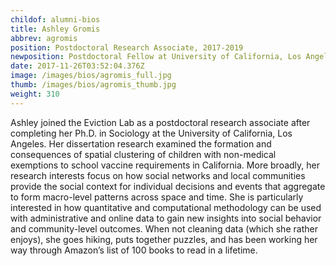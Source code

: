 ```yaml
---
childof: alumni-bios
title: Ashley Gromis
abbrev: agromis
position: Postdoctoral Research Associate, 2017-2019
newposition: Postdoctoral Fellow at University of California, Los Angeles
date: 2017-11-26T03:52:04.376Z
image: /images/bios/agromis_full.jpg
thumb: /images/bios/agromis_thumb.jpg
weight: 310
---
```

Ashley joined the Eviction Lab as a postdoctoral research associate after completing her Ph.D. in Sociology at the University of California, Los Angeles. Her dissertation research examined the formation and consequences of spatial clustering of children with non-medical exemptions to school vaccine requirements in California. More broadly, her research interests focus on how social networks and local communities provide the social context for individual decisions and events that aggregate to form macro-level patterns across space and time. She is particularly interested in how quantitative and computational methodology can be used with administrative and online data to gain new insights into social behavior and community-level outcomes. When not cleaning data (which she rather enjoys), she goes hiking, puts together puzzles, and has been working her way through Amazon’s list of 100 books to read in a lifetime.
